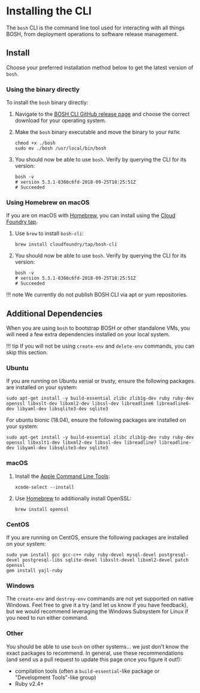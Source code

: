 # Installing the CLI

The `bosh` CLI is the command line tool used for interacting with all things BOSH, from deployment operations to software release management.


## Install

Choose your preferred installation method below to get the latest version of `bosh`.


### Using the binary directly

To install the `bosh` binary directly:

1. Navigate to the [BOSH CLI GitHub release page](https://github.com/cloudfoundry/bosh-cli/releases) and choose the correct download for your operating system.

1. Make the `bosh` binary executable and move the binary to your `PATH`:

    ```shell
    chmod +x ./bosh
    sudo mv ./bosh /usr/local/bin/bosh
    ```

1. You should now be able to use `bosh`. Verify by querying the CLI for its version:

    ```shell
    bosh -v
    # version 5.3.1-8366c6fd-2018-09-25T18:25:51Z
    # Succeeded
    ```

### Using Homebrew on macOS

If you are on macOS with [Homebrew](https://brew.sh/), you can install using the [Cloud Foundry tap](https://github.com/cloudfoundry/homebrew-tap).

1. Use `brew` to install `bosh-cli`:

    ```shell
    brew install cloudfoundry/tap/bosh-cli
    ```

1. You should now be able to use `bosh`. Verify by querying the CLI for its version:

    ```shell
    bosh -v
    # version 5.3.1-8366c6fd-2018-09-25T18:25:51Z
    # Succeeded
    ```

!!! note
    We currently do not publish BOSH CLI via apt or yum repositories.

## Additional Dependencies

When you are using `bosh` to bootstrap BOSH or other standalone VMs, you will need a few extra dependencies installed on your local system.

!!! tip
    If you will not be using `create-env` and `delete-env` commands, you can skip this section.


### Ubuntu

If you are running on Ubuntu xenial or trusty, ensure the following packages are installed on your system:

```shell
sudo apt-get install -y build-essential zlibc zlib1g-dev ruby ruby-dev openssl libxslt-dev libxml2-dev libssl-dev libreadline6 libreadline6-dev libyaml-dev libsqlite3-dev sqlite3
```

For ubuntu bionic (18.04), ensure the following packages are installed on your system:
```shell
sudo apt-get install -y build-essential zlibc zlib1g-dev ruby ruby-dev openssl libxslt1-dev libxml2-dev libssl-dev libreadline7 libreadline-dev libyaml-dev libsqlite3-dev sqlite3
```

### macOS

1. Install the [Apple Command Line Tools](https://developer.apple.com/download/more/):

    ```shell
    xcode-select --install
    ```

2. Use [Homebrew](https://brew.sh/) to additionally install OpenSSL:

    ```shell
    brew install openssl
    ```


### CentOS

If you are running on CentOS, ensure the following packages are installed on your system:

```shell
sudo yum install gcc gcc-c++ ruby ruby-devel mysql-devel postgresql-devel postgresql-libs sqlite-devel libxslt-devel libxml2-devel patch openssl
gem install yajl-ruby
```


### Windows

The `create-env` and `destroy-env` commands are not yet supported on native Windows. Feel free to give it a try (and let us know if you have feedback), but we would recommend leveraging the Windows Subsystem for Linux if you need to run either command.

### Other

You should be able to use `bosh` on other systems... we just don't know the exact packages to recommend. In general, use these recommendations (and send us a pull request to update this page once you figure it out!):

 * compilation tools (often a `build-essential`-like package or "Development Tools"-like group)
 * Ruby v2.4+
